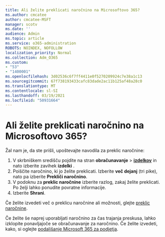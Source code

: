 ```yaml
---
title: Ali želite preklicati naročnino na Microsoftovo 365?
ms.author: cmcatee
author: cmcatee-MSFT
manager: scotv
ms.date: ''
audience: Admin
ms.topic: article
ms.service: o365-administration
ROBOTS: NOINDEX, NOFOLLOW
localization_priority: Normal
ms.collection: Adm_O365
ms.custom:
- "53"
- "1400001"
ms.openlocfilehash: 3d02536c6f7ff4411e0f5270209924c7e38a1c13
ms.sourcegitcommit: 67f738193433cafc83dade2ac11b125af48a28c0
ms.translationtype: MT
ms.contentlocale: sl-SI
ms.lasthandoff: 03/19/2021
ms.locfileid: "50931664"
---
```

# <a name="canceling-your-microsoft-365-subscription"></a>Ali želite preklicati naročnino na Microsoftovo 365?

Žal nam je, da ste prišli, upoštevajte navodila za preklic naročnine:

1. V skrbniškem središču pojdite na stran **obračunavanje**  >  **[izdelkov](https://go.microsoft.com/fwlink/p/?linkid=842054)** in nato izberite zavihek **izdelki** .
2. Poiščite naročnino, ki jo želite preklicati. Izberite **več dejanj** (tri pike), nato pa izberite **Prekliči naročnino**.
3. V podoknu za **preklic naročnine** izberite razlog, zakaj želite preklicati. Po želji lahko ponudite povratne informacije.
4. Izberite **Shrani**.

Če želite izvedeti več o preklicu naročnine ali možnosti, glejte [preklic naročnine](https://docs.microsoft.com/microsoft-365/commerce/subscriptions/cancel-your-subscription).

Če želite še naprej uporabljati naročnino za čas trajanja preskusa, lahko izklopite ponavljajoče se obračunavanje za naročnino. Če želite izvedeti, kako, si oglejte [podaljšanje Microsoft 365 za podjetja](https://docs.microsoft.com/microsoft-365/commerce/subscriptions/renew-your-subscription).